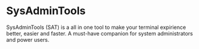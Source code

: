 # SysAdminTools
SysAdminTools (SAT) is a all in one tool to make your terminal expirience better, easier and faster. A must-have companion for system administrators and power users.
